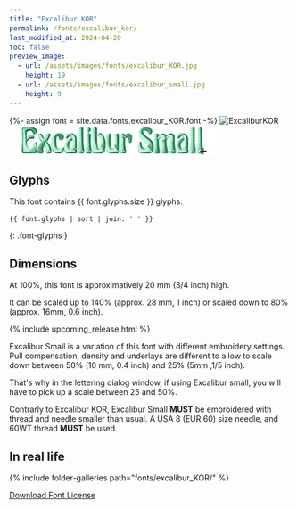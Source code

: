 ```yaml
---
title: "Excalibur KOR"
permalink: /fonts/excalibur_kor/
last_modified_at: 2024-04-20
toc: false
preview_image:
  - url: /assets/images/fonts/excalibur_KOR.jpg
    height: 19
  - url: /assets/images/fonts/excalibur_small.jpg
    height: 9
---
```

{%- assign font = site.data.fonts.excalibur_KOR.font -%}
![ExcaliburKOR](/assets/images/fonts/excalibur_KOR.jpg)
![Excalibursmall](/assets/images/fonts/excalibur_small.jpg)

## Glyphs

This font contains  {{ font.glyphs.size }} glyphs:

```
{{ font.glyphs | sort | join: ' ' }}
```
{: .font-glyphs }

## Dimensions

At 100%, this font is approximatively 20 mm (3/4 inch) high.

It can be scaled up to 140% (approx. 28 mm, 1 inch) or scaled down to  80% (approx.  16mm, 0.6 inch).

{% include upcoming_release.html %} 

Excalibur Small is a variation of this font with different embroidery settings. Pull compensation, density and underlays are different to allow to scale down between 50% (10 mm, 0.4 inch) and 25% (5mm ,1/5 inch). 

That's why in the lettering dialog window, if using Excalibur small, you will have to pick up a scale between 25 and 50%. 

Contrarly to Excalibur KOR, Excalibur Small  **MUST** be embroidered with thread and needle smaller than usual.
A USA 8 (EUR 60) size needle, and 60WT thread **MUST** be used.


## In real life

{% include folder-galleries path="fonts/excalibur_KOR/" %}

[Download Font License](https://github.com/inkstitch/inkstitch/tree/main/fonts/excalibur_KOR/LICENSE)
